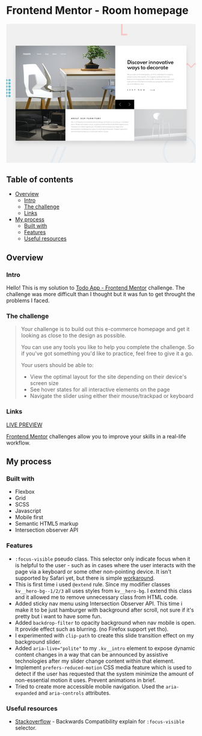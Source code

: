 # Frontend Mentor - Room homepage

![Design preview for the Room homepage coding challenge](./design/desktop-preview.jpg)

## Table of contents

- [Overview](#overview)
  - [Intro](#intro)
  - [The challenge](#the-challenge)
  - [Links](#links)
- [My process](#my-process)
  - [Built with](#built-with)
  - [Features](#features)
  - [Useful resources](#useful-resources)

## Overview

### Intro
Hello! This is my solution to [Todo App - Frontend Mentor](https://www.frontendmentor.io/challenges/loopstudios-landing-page-N88J5Onjw) challenge. The challenge was more difficult than I thought but it was fun to get throught the problems I faced.

### The challenge

>Your challenge is to build out this e-commerce homepage and get it looking as close to the design as possible.
>
>You can use any tools you like to help you complete the challenge. So if you've got something you'd like to practice, feel free to give it a go.
>
>Your users should be able to:
>
>- View the optimal layout for the site depending on their device's screen size
>- See hover states for all interactive elements on the page
>- Navigate the slider using either their mouse/trackpad or keyboard

### Links

[LIVE PREVIEW](https://roomhomepage-tediko.netlify.app/)

[Frontend Mentor](https://www.frontendmentor.io) challenges allow you to improve your skills in a real-life workflow.

## My process

### Built with

 - Flexbox
 - Grid
 - SCSS
 - Javascript
 - Mobile first
 - Semantic HTML5 markup
 - Intersection observer API

### Features

- `:focus-visible` pseudo class. This selector only indicate focus when it is helpful to the user - such as in cases where the user interacts with the page via a keyboard or some other non-pointing device. It isn't supported by Safari yet, but there is simple [workaround](https://stackoverflow.com/questions/31402576/enable-focus-only-on-keyboard-use-or-tab-press).
- This is first time i used `@extend` rule. Since my modifier classes `kv__hero-bg--1/2/3` all uses styles from `kv__hero-bg`. I extend this class and it allowed me to remove unnecessary class from HTML code.
- Added sticky nav menu using Intersection Observer API. This time i make it to be just hamburger with background after scroll, not sure if it's pretty but i want to have some fun.
- Added `backdrop-filter` to opacity background when nav mobile is open. It provide effect such as blurring. (no Firefox support yet tho).
- I experimented with `clip-path` to create this slide transition effect on my background slider.
- Added `aria-live="polite"` to my `.kv__intro` element to expose dynamic content changes in a way that can be announced by assistive technologies after my slider change content within that element.
- Implement `prefers-reduced-motion` CSS media feature which is used to detect if the user has requested that the system minimize the amount of non-essential motion it uses. Prevent animations in brief.
- Tried to create more accessible mobile navigation. Used the `aria-expanded` and `aria-controls` attributes.

### Useful resources
 
- [Stackoverflow](https://stackoverflow.com/questions/31402576/enable-focus-only-on-keyboard-use-or-tab-press) - Backwards Compatibility explain for `:focus-visible` selector.